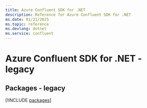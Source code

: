 ```yaml
---
title: Azure Confluent SDK for .NET
description: Reference for Azure Confluent SDK for .NET
ms.date: 01/21/2025
ms.topic: reference
ms.devlang: dotnet
ms.service: confluent
---
```

# Azure Confluent SDK for .NET - legacy
## Packages - legacy
[!INCLUDE [packages](confluent-index.md)]